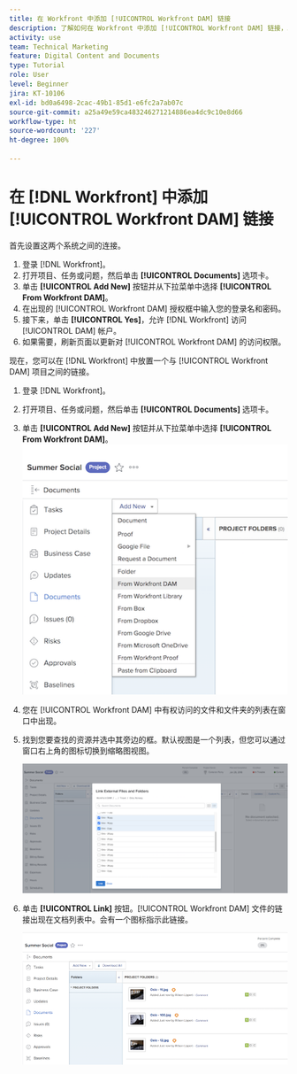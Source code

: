 ```yaml
---
title: 在 Workfront 中添加 [!UICONTROL Workfront DAM] 链接
description: 了解如何在 Workfront 中添加 [!UICONTROL Workfront DAM] 链接，以便您可以将 [!UICONTROL DAM] 链接到 Workfront 中的项目、任务或问题。
activity: use
team: Technical Marketing
feature: Digital Content and Documents
type: Tutorial
role: User
level: Beginner
jira: KT-10106
exl-id: bd0a6498-2cac-49b1-85d1-e6fc2a7ab07c
source-git-commit: a25a49e59ca483246271214886ea4dc9c10e8d66
workflow-type: ht
source-wordcount: '227'
ht-degree: 100%

---
```


# 在 [!DNL Workfront] 中添加 [!UICONTROL Workfront DAM] 链接

首先设置这两个系统之间的连接。

1. 登录 [!DNL Workfront]。
1. 打开项目、任务或问题，然后单击 **[!UICONTROL Documents]** 选项卡。
1. 单击 **[!UICONTROL Add New]** 按钮并从下拉菜单中选择 **[!UICONTROL From Workfront DAM]**。
1. 在出现的 [!UICONTROL Workfront DAM] 授权框中输入您的登录名和密码。
1. 接下来，单击 **[!UICONTROL Yes]**，允许 [!DNL Workfront] 访问 [!UICONTROL DAM] 帐户。
1. 如果需要，刷新页面以更新对 [!UICONTROL Workfront DAM] 的访问权限。

现在，您可以在 [!DNL Workfront] 中放置一个与 [!UICONTROL Workfront DAM] 项目之间的链接。

1. 登录 [!DNL Workfront]。
1. 打开项目、任务或问题，然后单击 **[!UICONTROL Documents]** 选项卡。
1. 单击 **[!UICONTROL Add New]** 按钮并从下拉菜单中选择 **[!UICONTROL From Workfront DAM]**。
   ![[!UICONTROL Add New] 下拉菜单中 [!UICONTROL From Workfront DAM] 选项的图像](assets/01-contributor-from-workfront-dam.png)
1. 您在 [!UICONTROL Workfront DAM] 中有权访问的文件和文件夹的列表在窗口中出现。

1. 找到您要查找的资源并选中其旁边的框。默认视图是一个列表，但您可以通过窗口右上角的图标切换到缩略图视图。

   ![弹出窗口中选中资源的图像](assets/02-contributor-select-files-in-dam.png)

1. 单击 **[!UICONTROL Link]** 按钮。[!UICONTROL Workfront DAM] 文件的链接出现在文档列表中。会有一个图标指示此链接。

   ![[!DNL Workfront] 的文档列表中出现的 [!UICONTROL Workfront DAM] 文件链接的图像。](assets/03-contributor-linked-in-wf.png)
